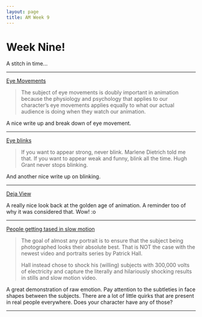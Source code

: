 ```yaml
---
layout: page
title: AM Week 9
---
```


# Week Nine!

A stitch in time...

----

[Eye Movements](http://www.synchrolux.com/?p=195)

>The subject of eye movements is doubly important in animation because the physiology and psychology that applies to our character’s eye movements applies equally to what our actual audience is doing when they watch our animation.

A nice write up and break down of eye movement.

----

[Eye blinks](http://www.synchrolux.com/?p=235)

>If you want to appear strong, never blink. Marlene Dietrich told me that. If you want to appear weak and funny, blink all the time. Hugh Grant never stops blinking.

And another nice write up on blinking.

----

[Deja View](http://andreasdeja.blogspot.com)

A really nice look back at the golden age of animation. A reminder too of why it was considered that. Wow! :o

----

[People getting tased in slow motion](http://petapixel.com/2014/08/28/this-slow-motion-video-is-what-it-looks-like-to-get-shocked-with-300k-volts-while-having-your-portrait-taken/)

>The goal of almost any portrait is to ensure that the subject being photographed looks their absolute best. That is NOT the case with the newest video and portraits series by Patrick Hall.
>
>Hall instead chose to shock his (willing) subjects with 300,000 volts of electricity and capture the literally and hilariously shocking results in stills and slow motion video.

A great demonstration of raw emotion. Pay attention to the subtleties in face shapes between the subjects. There are a lot of little quirks that are present in real people everywhere. Does your character have any of those?

----